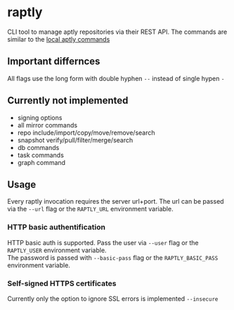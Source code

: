 # raptly

CLI tool to manage aptly repositories via their REST API. The commands are similar to the [local aptly commands](https://www.aptly.info/doc/commands/)

## Important differnces

All flags use the long form with double hyphen `--` instead of single hypen `-`

## Currently not implemented

* signing options
* all mirror commands
* repo include/import/copy/move/remove/search
* snapshot verify/pull/filter/merge/search
* db commands
* task commands
* graph command

## Usage

Every raptly invocation requires the server url+port. The url can be passed via the `--url` flag or the `RAPTLY_URL` environment variable.

### HTTP basic authentification

HTTP basic auth is supported. Pass the user via `--user` flag or the `RAPTLY_USER` environment variable.  
The password is passed with `--basic-pass` flag or the `RAPTLY_BASIC_PASS` environment variable.  

### Self-signed HTTPS certificates

Currently only the option to ignore SSL errors is implemented `--insecure`
